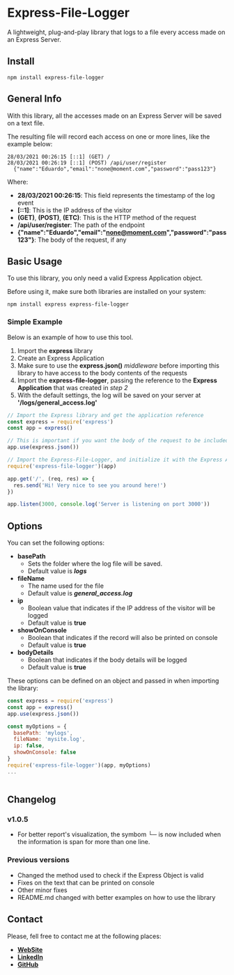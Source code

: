 # Express-File-Logger

A lightweight, plug-and-play library that logs to a file every access made on an Express Server.

## Install

```
npm install express-file-logger
```

## General Info

With this library, all the accesses made on an Express Server will be saved on a text file.

The resulting file will record each access on one or more lines, like the example below:

```
28/03/2021 00:26:15 [::1] (GET) /
28/03/2021 00:26:19 [::1] (POST) /api/user/register
  {"name":"Eduardo","email":"none@moment.com","password":"pass123"}
```

Where:
  * **28/03/2021 00:26:15**: This field represents the timestamp of the log event
  * **[::1]**: This is the IP address of the visitor
  * **(GET)**, **(POST)**, **(ETC)**: This is the HTTP method of the request
  * **/api/user/register**: The path of the endpoint
  * **{"name":"Eduardo","email":"none@moment.com","password":"pass123"}**: The body of the request, if any


## Basic Usage

To use this library, you only need a valid Express Application object.

Before using it, make sure both libraries are installed on your system:

```
npm install express express-file-logger
```

### Simple Example

Below is an example of how to use this tool. 

  1. Import the **express** library
  2. Create an Express Application
  3. Make sure to use the **express.json()** *middleware* before importing this library to have access to the body contents of the requests
  4. Import the **express-file-logger**, passing the reference to the **Express Application** that was created in *step 2*
  5. With the default settings, the log will be saved on your server at **'/logs/general_access.log'**

```javascript
// Import the Express library and get the application reference
const express = require('express')
const app = express()

// This is important if you want the body of the request to be included on the logs
app.use(express.json())

// Import the Express-File-Logger, and initialize it with the Express Application
require('express-file-logger')(app)

app.get('/', (req, res) => {
  res.send('Hi! Very nice to see you around here!')
})

app.listen(3000, console.log('Server is listening on port 3000'))
```

## Options

You can set the following options:

  * **basePath**
    - Sets the folder where the log file will be saved.
    - Default value is **_logs_**
  * **fileName**
    - The name used for the file
    - Default value is _**general_access.log**_
  * **ip**
    - Boolean value that indicates if the IP address of the visitor will be logged
    - Default value is **true**
  * **showOnConsole**
    - Boolean that indicates if the record will also be printed on console
    - Default value is **true**
  * **bodyDetails**
    - Boolean that indicates if the body details will be logged
    - Default value is **true**

These options can be defined on an object and passed in when importing the library:

```javascript
const express = require('express')
const app = express()
app.use(express.json())

const myOptions = {
  basePath: 'mylogs',
  fileName: 'mysite.log',
  ip: false,
  showOnConsole: false
}
require('express-file-logger')(app, myOptions)
...
```
<img referrerpolicy="no-referrer-when-downgrade" src="https://matomo.eduardostuart.pro.br/matomo.php?idsite=8&amp;rec=1" style="border:0" alt="" />

## Changelog

  ### v1.0.5
  
  * For better report's visualization, the symbom **└─** is now included when the information is span for more than one line.

  ### Previous versions

  * Changed the method used to check if the Express Object is valid
  * Fixes on the text that can be printed on console
  * Other minor fixes
  * README.md changed with better examples on how to use the library

## Contact

Please, fell free to contact me at the following places:
  * **[WebSite](https://eduardostuart.pro.br/)**
  * **[LinkedIn](https://www.linkedin.com/in/eduardo-stuart/)**
  * **[GitHub](https://github.com/eduardo-stuart/)**